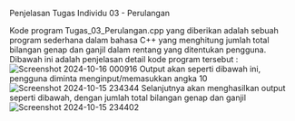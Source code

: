 Penjelasan Tugas Individu 03 - Perulangan

Kode program Tugas_03_Perulangan.cpp yang diberikan adalah sebuah program sederhana dalam bahasa C++ yang menghitung jumlah total bilangan genap dan ganjil dalam rentang yang ditentukan pengguna. Dibawah ini adalah penjelasan detail kode program tersebut :
![Screenshot 2024-10-16 000916](https://github.com/user-attachments/assets/564b1513-fb06-452a-b934-f8919e751bb2)
Output akan seperti dibawah ini, pengguna diminta menginput/memasukkan angka 10
![Screenshot 2024-10-15 234344](https://github.com/user-attachments/assets/e48156d9-bf9d-4d17-9913-b6cc470f4a9f)
Selanjutnya akan menghasilkan output seperti dibawah, dengan jumlah total bilangan genap dan ganjil
![Screenshot 2024-10-15 234402](https://github.com/user-attachments/assets/2ff75181-00cc-4433-b2f8-22632f824d6f)
